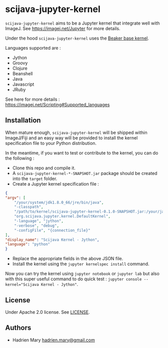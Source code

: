# scijava-jupyter-kernel

`scijava-jupyter-kernel` aims to be a Jupyter kernel that integrate well with ImageJ. See https://imagej.net/Jupyter for more details.

Under the hood `scijava-jupyter-kernel` uses the [Beaker base kernel](https://github.com/twosigma/beakerx/tree/master/kernel/base).

Languages supported are :

- Jython
- Groovy
- Clojure
- Beanshell
- Java
- Javascript
- JRuby

See here for more details : https://imagej.net/Scripting#Supported_languages

## Installation

When mature enough, `scijava-jupyter-kernel` will be shipped within ImageJ/Fiji and an easy way will be provided to install the kernel specification file to your Python distribution.

In the meantime, if you want to test or contribute to the kernel, you can do the following :

- Clone this repo and compile it.
- A `scijava-jupyter-kernel-*-SNAPSHOT.jar` package should be created into the `target` folder.
- Create a Jupyter kernel specification file :

```json
{
"argv": [
    "/your/system/jdk1.8.0_66/jre/bin/java",
    "-classpath",
    "/path/to/kernel/scijava-jupyter-kernel-0.1.0-SNAPSHOT.jar:/your/java/jars/files/*",
    "org.scijava.jupyter.kernel.DefaultKernel",
    "-language", "jython",
    "-verbose", "debug",
    "-configFile", "{connection_file}"
],
"display_name": "Scijava Kernel - Jython",
"language": "python"
}
```

- Replace the appropriate fields in the above JSON file.
- Install the kernel using the `jupyter kernelspec install` command.

Now you can try the kernel using `jupyter notebook` or `jupyter lab` but also with this super useful command to do quick test : `jupyter console --kernel="Scijava Kernel - Jython"`.

## License

Under Apache 2.0 license. See [LICENSE](LICENSE).

## Authors

- Hadrien Mary <hadrien.mary@gmail.com>
